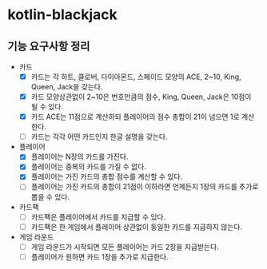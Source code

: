 # kotlin-blackjack

## 기능 요구사항 정리

- 카드
  - [x] 카드는 각 하트, 클로버, 다이아몬드, 스페이드 모양의 ACE, 2~10, King, Queen, Jack을 갖는다.
  - [x] 카드 모양상관없이 2~10은 번호만큼의 점수, King, Queen, Jack은 10점이 될 수 있다.
  - [x] 카드 ACE는 11점으로 계산하되 플레이어의 점수 총합이 21이 넘으면 1로 계산한다.
  - [ ] 카드는 각각 어떤 카드인지 한글 설명을 갖는다.
- 플레이어
  - [x] 플레이어는 N장의 카드를 가진다.
  - [x] 플레이어는 중복의 카드를 가질 수 없다.
  - [x] 플레이어는 가진 카드의 총합 점수를 계산할 수 있다.
  - [ ] 플레이어는 가진 카드의 총합이 21점이 이하라면 언제든지 1장의 카드를 추가로 뽑을 수 있다.
- 카드팩
  - [ ] 카드팩은 플레이어에서 카드를 지급할 수 있다.
  - [ ] 카드팩은 한 게임에서 플레이어 상관없이 동일한 카드를 지급하지 않는다.
- 게임 라운드
  - [ ] 게임 라운드가 시작되면 모든 플레이어는 카드 2장을 지급받는다.
  - [ ] 플레이어가 원하면 카드 1장을 추가로 지급한다.
